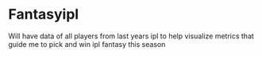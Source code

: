 # Fantasyipl
Will have data of all players from last years ipl to help visualize metrics that guide me to pick and win ipl fantasy this season
